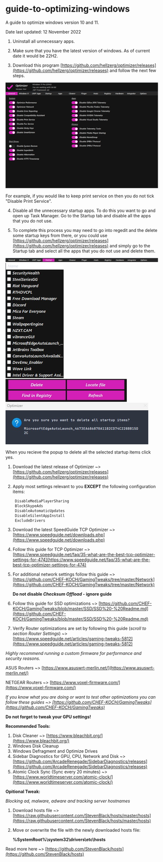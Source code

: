 # guide-to-optimizing-windows
A guide to optimize windows version 10 and 11.

Date last updated: 12 November 2022

1. Uninstall all unnecessary apps.

2. Make sure that you have the latest version of windows. As of current date it would be 22H2. 

3. Download this program [https://github.com/hellzerg/optimizer/releases](https://github.com/hellzerg/optimizer/releases) and follow the next few steps.

<img src="optimizer.jpg" alt="Optimizer" title="Optimizer">

For example, if you would like to keep print service on then you do not tick "Disable Print Service".

4. Disable all the unnecessary startup apps. To do this you want to go and open up Task Manager. Go to the Startup tab and disable all the apps that you do not use.

5. To complete this process you may need to go into regedit and the delete some startup keys from there, or you could use [https://github.com/hellzerg/optimizer/releases](https://github.com/hellzerg/optimizer/releases) and simply go to the Startup tab and select all the apps that you do not use and delete them.

<img src="tab1.jpg" alt="Optimizer" title="Optimizer">
<img src="tab2.jpg" alt="Optimizer" title="Optimizer">
<img src="tb3.jpg" alt="Optimizer" title="Optimizer">

<img src="tab4.jpg" alt="Optimizer" title="Optimizer">

When you recieve the popup to delete all the selected startup items click yes.









1. Download the latest release of Optimizer ~> [https://github.com/hellzerg/optimizer/releases](https://github.com/hellzerg/optimizer/releases)
2. Apply most settings relevant to you **EXCEPT** the following configuration items:

        DisableMediaPlayerSharing  
        BlockSkypeAds
        DisableAutomaticUpdates
        DisableSilentAppInstall		
        ExcludeDrivers
	

3. Download the latest SpeedGuide TCP Optimizer ~> [https://www.speedguide.net/downloads.php](https://www.speedguide.net/downloads.php)
4. Follow this guide for TCP Optimizer ~> [https://www.speedguide.net/faq/35-what-are-the-best-tcp-optimizer-settings-for-474](https://www.speedguide.net/faq/35-what-are-the-best-tcp-optimizer-settings-for-474)
5. For additional network settings follow this guide ~> [https://github.com/CHEF-KOCH/GamingTweaks/tree/master/Network](https://github.com/CHEF-KOCH/GamingTweaks/tree/master/Network)

	**Do not disable *Checksum Offload* - ignore guide**
	
6. Follow this guide for SSD optimizations ~> [https://github.com/CHEF-KOCH/GamingTweaks/blob/master/SSD/SSD%20-%20Readme.md](https://github.com/CHEF-KOCH/GamingTweaks/blob/master/SSD/SSD%20-%20Readme.md)
7. Verify Router optimizations are set by following this guide (*scroll to section Router Settings*) ~> [https://www.speedguide.net/articles/gaming-tweaks-5812](https://www.speedguide.net/articles/gaming-tweaks-5812)

*Highly recommend running a custom firmware for performance and security reasons.*
	
ASUS Routers ~> [https://www.asuswrt-merlin.net/](https://www.asuswrt-merlin.net/)

NETGEAR Routers ~> [https://www.voxel-firmware.com/](https://www.voxel-firmware.com/)

*If you know what you are doing or want to test other optimizations you can follow these guides ~> [https://github.com/CHEF-KOCH/GamingTweaks](https://github.com/CHEF-KOCH/GamingTweaks)*

**Do not forget to tweak your GPU settings!**

**Recommended Tools:**
 1. Disk Cleaner ~> [https://www.bleachbit.org/](https://www.bleachbit.org/)
 2. Windows Disk Cleanup
 3. Windows  Defragment and Optimize Drives
 4. Sidebar Diagnostics for GPU, CPU, Network and Disk ~> [https://github.com/ArcadeRenegade/SidebarDiagnostics/releases](https://github.com/ArcadeRenegade/SidebarDiagnostics/releases)
 5. Atomic Clock Sync (Sync every 20 minutes) ~> [https://www.worldtimeserver.com/atomic-clock/](https://www.worldtimeserver.com/atomic-clock/)

**Opitional Tweak:**

*Blocking ad, malware, adware and tracking server hostnames*

 1. Download hosts file ~> [https://raw.githubusercontent.com/StevenBlack/hosts/master/hosts](https://raw.githubusercontent.com/StevenBlack/hosts/master/hosts)
 2. Move or overwrite the file with the newly downloaded hosts file:
 	
	**%SystemRoot%\system32\drivers\etc\hosts**

Read more here ~> [https://github.com/StevenBlack/hosts](https://github.com/StevenBlack/hosts)
